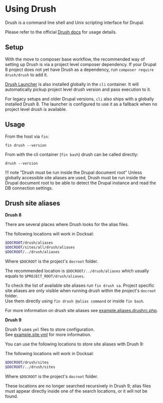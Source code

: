 # Using Drush

Drush is a command line shell and Unix scripting interface for Drupal.

Please refer to the official [Drush docs](http://docs.drush.org/) for usage details.

## Setup

With the move to composer base workflow, the recommended way of setting up Drush is via a project level composer 
dependency. If your Drupal 8 project does not yet have Drush as a dependency, 
run `composer require drush/drush` to add it. 

[Drush Launcher](https://github.com/drush-ops/drush-launcher) is also installed globally in the `cli` container. 
It will automatically pickup project level drush version and pass execution to it.

For legacy setups and older Drupal versions, `cli` also ships with a globally installed Drush 8. 
The launcher is configured to use it as a fallback when no project level drush is available.

## Usage 

From the host via `fin`:

```
fin drush --version
```

From with the cli container (`fin bash`) drush can be called directly:

```
drush --version
```

!!! note "Drush must be run inside the Drupal document root"
    Unless globally accessible site aliases are used, Drush must be run inside the Drupal document root to be able to
    detect the Drupal instance and read the DB connection settings.

<a name="site-aliases"></a>
## Drush site aliases

**Drush 8**

There are several places where Drush looks for the alias files.

The following locations will work in Docksal:

```bash
$DOCROOT/drush/aliases
$DOCROOT/sites/all/drush/aliases
$DOCROOT/../drush/aliases
```

Where `$DOCROOT` is the project's `docroot` folder.

The recommended location is `$DOCROOT/../drush/aliases` which usually equals to `$PROJECT_ROOT/drush/aliases`.

To check the list of available site aliases run `fin drush sa`. 
Project specific site aliases are only visible when running drush within the project's `docroot` folder.  
Use them directly using `fin drush @alias command` or inside `fin bash`.

For more information on drush site aliases see 
[example.aliases.drushrc.php](https://github.com/drush-ops/drush/tree/8.x/examples/example.aliases.drushrc.php).

**Drush 9**

Drush 9 uses `yml` files to store configuration.  
See [example.site.yml](https://github.com/drush-ops/drush/blob/master/examples/example.site.yml) for more information.

You can use the following locations to store site aliases with Drush 9:

The following locations will work in Docksal:

```bash
$DOCROOT/drush/sites
$DOCROOT/../drush/sites
```

Where `$DOCROOT` is the project's `docroot` folder.

These locations are no longer searched recursively in Drush 9; 
alias files must appear directly inside one of the search locations, or it will not be found.
